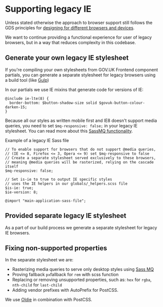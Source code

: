 # Supporting legacy IE

Unless stated otherwise the approach to browser support still follows the GDS principles for [designing for different browsers and devices](https://www.gov.uk/service-manual/technology/designing-for-different-browsers-and-devices).

We want to continue providing a functional experience for user of legacy browsers, but in a way that reduces complexity in this codebase.

## Generate your own legacy IE stylesheet
If you're compiling your own stylesheets from GOV.UK Frontend component partials, you can generate a separate stylesheet for legacy browsers using a build tool (like [Gulp](https://gulpjs.com/))

In our partials we use IE mixins that generate code for versions of IE:

```
@include ie-lte(8) {
  border-bottom: $button-shadow-size solid $govuk-button-colour-darken-15;
}
```

Because all our styles as written mobile first and IE8 doesn't support media queries, you need to set `$mq-responsive: false;` in your legacy IE stylesheet. You can read more about this [SassMQ functionality](https://sass-mq.github.io/sass-mq/#undefined-variable-mq-responsive).

Example of a legacy IE Sass file
```
// To enable support for browsers that do not support @media queries,
// (IE <= 8, Firefox <= 3, Opera <= 9) set $mq-responsive to false
// Create a separate stylesheet served exclusively to these browsers,
// meaning @media queries will be rasterized, relying on the cascade itself
$mq-responsive: false;

// Set is-ie to true to output IE specific styles
// uses the IE helpers in our globals/_helpers.scss file
$is-ie: true;
$ie-version: 8;

@import "main-application-sass-file";
```

## Provided separate legacy IE stylesheet
As a part of our build process we generate a separate stylesheet for legacy IE browsers.

## Fixing non-supported properties
In the separate stylesheet we are:
- Rasterizing media queries to serve only desktop styles using [Sass MQ](http://sass-mq.github.io/sass-mq/)
- Proving fallback `px`fallback for `rem` with scss function
- Replacing or removing unsupported properties, such as: `hex` for `rgba`, `nth-child` for `last-child`
- Adding vendor prefixes with AutoPrefix for PostCSS.

We use [Oldie](https://github.com/jonathantneal/oldie) in combination with PostCSS.
